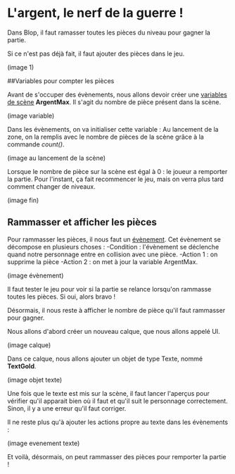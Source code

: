 # L'argent, le nerf de la guerre ! 

Dans Blop, il faut ramasser toutes les pièces du niveau pour gagner la partie. 

Si ce n'est pas déjà fait, il faut ajouter des pièces dans le jeu. 

(image 1)

##Variables pour compter les pièces

Avant de s'occuper des évènements, nous allons devoir créer une [variables de scène](https://github.com/g404-code-gaming/GDevelop_Cour/blob/main/Variables.md) **ArgentMax**. Il s'agit du nombre de pièce présent dans la scène.

(image variable)

Dans les évènements, on va initialiser cette variable : Au lancement de la zone, on la remplis avec le nombre de pièces de la scène grâce à la commande *count()*.

(image au lancement de la scène)

Lorsque le nombre de pièce sur la scène est égal à 0 : le joueur a remporter la partie. Pour l'instant, ça fait recommencer le jeu, mais on verra plus tard comment changer de niveaux.

(image fin)

## Rammasser et afficher les pièces 

Pour rammasser les pièces, il nous faut un [évènement](https://github.com/g404-code-gaming/GDevelop_Cour/blob/main/%C3%A9v%C3%A8nements.md). Cet évènement se décompose en plusieurs choses : 
  -Condition : l'évènement se déclenche quand notre personnage entre en collision avec une pièce. 
  -Action 1 : on supprime la pièce 
  -Action 2 : on met à jour la variable ArgentMax. 

  (image évènement) 

  Il faut tester le jeu pour voir si la partie se relance lorsqu'on rammasse toutes les pièces. Si oui, alors bravo ! 

  Désormais, il nous reste à afficher le nombre de pièce qu'il faut rammasser pour gagner. 

  Nous allons d'abord créer un nouveau calque, que nous allons appelé UI. 

  (image calque)

  Dans ce calque, nous allons ajouter un objet de type Texte, nommé **TextGold**. 

  (image objet texte) 

  Une fois que le texte est mis sur la scène, il faut lancer l'aperçus pour vérifier qu'il apparait bien où il faut et qu'il suit le personnage correctement. Sinon, il y a une erreur qu'il faut corriger. 

  Il ne reste plus qu'à ajouter les actions propre au texte dans les évènements : 

  (image evenement texte) 

  Et voilà, désormais, on peut rammasser des pièces pour remporter la partie ! 
  
